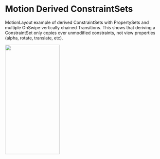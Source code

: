 # Motion Derived ConstraintSets

MotionLayout example of derived ConstraintSets with PropertySets and multiple OnSwipe vertically chained Transitions. This shows that deriving a ConstraintSet only copies over unmodified constraints, not view properties (alpha, rotate, translate, etc).

<img src="https://user-images.githubusercontent.com/1414364/58134839-06564880-7bf6-11e9-8ef4-2d9ec41828cc.gif" height="360" width="180" >
